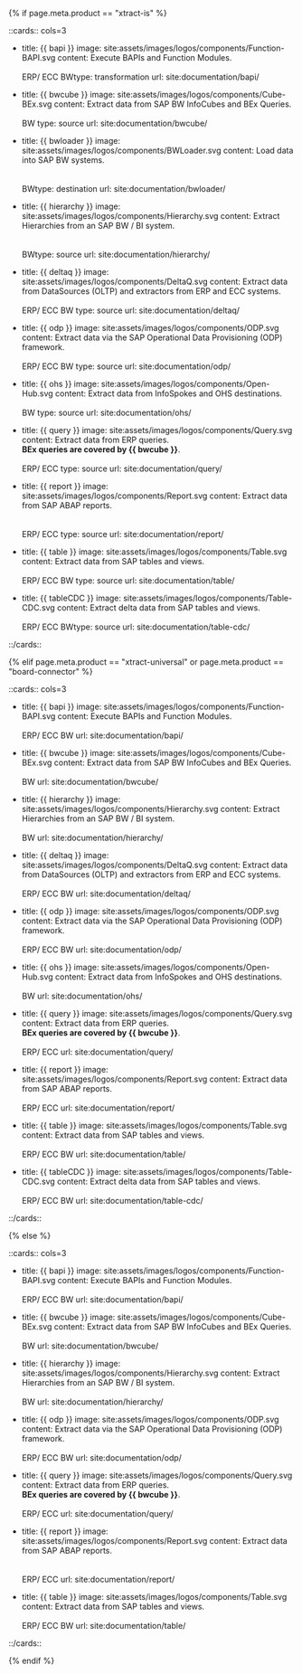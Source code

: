 {% if page.meta.product == "xtract-is" %}

::cards:: cols=3

- title: {{ bapi }}
  image: site:assets/images/logos/components/Function-BAPI.svg
  content: Execute BAPIs and Function Modules. <br> <br> <span class="keyword">ERP/ ECC</span> <span class="keyword">BW</span><span class="keyword">type&#58; transformation</span>
  url: site:documentation/bapi/
  
- title: {{ bwcube }}
  image: site:assets/images/logos/components/Cube-BEx.svg
  content: Extract data from SAP BW InfoCubes and BEx Queries.<br> <br><span class="keyword">BW</span> <span class="keyword">type&#58; source</span>
  url: site:documentation/bwcube/
  
- title: {{ bwloader }}
  image: site:assets/images/logos/components/BWLoader.svg
  content: Load data into SAP BW systems. <br> <br> <br> <span class="keyword">BW</span><span class="keyword">type&#58; destination</span> 
  url: site:documentation/bwloader/

- title: {{ hierarchy }}
  image: site:assets/images/logos/components/Hierarchy.svg
  content: Extract Hierarchies from an SAP BW / BI system. <br> <br> <br> <span class="keyword">BW</span><span class="keyword">type&#58; source</span> 
  url: site:documentation/hierarchy/
  
- title: {{ deltaq }}
  image: site:assets/images/logos/components/DeltaQ.svg
  content: Extract data from DataSources (OLTP) and extractors from ERP and ECC systems.<br> <br><span class="keyword">ERP/ ECC</span> <span class="keyword">BW</span> <span class="keyword">type&#58; source</span>
  url: site:documentation/deltaq/

- title: {{ odp }}
  image: site:assets/images/logos/components/ODP.svg
  content: Extract data via the SAP Operational Data Provisioning (ODP) framework.<br> <br><span class="keyword">ERP/ ECC</span> <span class="keyword">BW</span> <span class="keyword">type&#58; source</span>
  url: site:documentation/odp/
  
- title: {{ ohs }}
  image: site:assets/images/logos/components/Open-Hub.svg
  content: Extract data from InfoSpokes and OHS destinations.<br> <br><span class="keyword">BW</span> <span class="keyword">type&#58; source</span>
  url: site:documentation/ohs/
  
- title: {{ query }}
  image: site:assets/images/logos/components/Query.svg
  content: Extract data from ERP queries. <br>**BEx queries are covered by {{ bwcube }}**.<br> <br><span class="keyword">ERP/ ECC</span>  <span class="keyword">type&#58; source</span>
  url: site:documentation/query/

- title: {{ report }}
  image: site:assets/images/logos/components/Report.svg
  content: Extract data from SAP ABAP reports.<br> <br> <br><span class="keyword">ERP/ ECC</span> <span class="keyword">type&#58; source</span>
  url: site:documentation/report/
  
- title: {{ table }}
  image: site:assets/images/logos/components/Table.svg
  content: Extract data from SAP tables and views. <br> <br><span class="keyword">ERP/ ECC</span> <span class="keyword">BW</span> <span class="keyword">type&#58; source</span>
  url: site:documentation/table/

- title: {{ tableCDC }}
  image: site:assets/images/logos/components/Table-CDC.svg
  content:  Extract delta data from SAP tables and views.<br> <br> <span class="keyword">ERP/ ECC</span> <span class="keyword">BW</span><span class="keyword">type&#58; source</span>
  url: site:documentation/table-cdc/

::/cards::

{% elif page.meta.product == "xtract-universal" or page.meta.product == "board-connector" %}

::cards:: cols=3

- title: {{ bapi }}
  image: site:assets/images/logos/components/Function-BAPI.svg
  content: Execute BAPIs and Function Modules. <br> <br> <span class="keyword">ERP/ ECC</span> <span class="keyword">BW</span>
  url: site:documentation/bapi/
  
- title: {{ bwcube }}
  image: site:assets/images/logos/components/Cube-BEx.svg
  content: Extract data from SAP BW InfoCubes and BEx Queries. <br> <br><span class="keyword">BW</span>
  url: site:documentation/bwcube/

- title: {{ hierarchy }}
  image: site:assets/images/logos/components/Hierarchy.svg
  content: Extract Hierarchies from an SAP BW / BI system. <br> <br> <span class="keyword">BW</span>
  url: site:documentation/hierarchy/
  
- title: {{ deltaq }}
  image: site:assets/images/logos/components/DeltaQ.svg
  content: Extract data from DataSources (OLTP) and extractors from ERP and ECC systems. <br> <br> <span class="keyword">ERP/ ECC</span> <span class="keyword">BW</span>
  url: site:documentation/deltaq/

- title: {{ odp }}
  image: site:assets/images/logos/components/ODP.svg
  content: Extract data via the SAP Operational Data Provisioning (ODP) framework. <br> <br> <span class="keyword">ERP/ ECC</span> <span class="keyword">BW</span>
  url: site:documentation/odp/
  
- title: {{ ohs }}
  image: site:assets/images/logos/components/Open-Hub.svg
  content: Extract data from InfoSpokes and OHS destinations. <br> <br><span class="keyword">BW</span>
  url: site:documentation/ohs/
  
- title: {{ query }}
  image: site:assets/images/logos/components/Query.svg
  content: Extract data from ERP queries. <br>**BEx queries are covered by {{ bwcube }}**. <br> <br> <span class="keyword">ERP/ ECC</span>
  url: site:documentation/query/

- title: {{ report }}
  image: site:assets/images/logos/components/Report.svg
  content: Extract data from SAP ABAP reports. <br> <br> <span class="keyword">ERP/ ECC</span> 
  url: site:documentation/report/
  
- title: {{ table }}
  image: site:assets/images/logos/components/Table.svg
  content: Extract data from SAP tables and views. <br> <br> <span class="keyword">ERP/ ECC</span> <span class="keyword">BW</span>
  url: site:documentation/table/

- title: {{ tableCDC }}
  image: site:assets/images/logos/components/Table-CDC.svg
  content:  Extract delta data from SAP tables and views. <br> <br> <span class="keyword">ERP/ ECC</span> <span class="keyword">BW</span>
  url: site:documentation/table-cdc/

::/cards::

{% else %}

::cards:: cols=3

- title: {{ bapi }}
  image: site:assets/images/logos/components/Function-BAPI.svg
  content: Execute BAPIs and Function Modules. <br> <br> <span class="keyword">ERP/ ECC</span> <span class="keyword">BW</span>
  url: site:documentation/bapi/
  
- title: {{ bwcube }}
  image: site:assets/images/logos/components/Cube-BEx.svg
  content: Extract data from SAP BW InfoCubes and BEx Queries. <br> <br><span class="keyword">BW</span>
  url: site:documentation/bwcube/

- title: {{ hierarchy }}
  image: site:assets/images/logos/components/Hierarchy.svg
  content: Extract Hierarchies from an SAP BW / BI system. <br> <br> <span class="keyword">BW</span>
  url: site:documentation/hierarchy/

- title: {{ odp }}
  image: site:assets/images/logos/components/ODP.svg
  content: Extract data via the SAP Operational Data Provisioning (ODP) framework. <br> <br> <span class="keyword">ERP/ ECC</span> <span class="keyword">BW</span>
  url: site:documentation/odp/

- title: {{ query }}
  image: site:assets/images/logos/components/Query.svg
  content: Extract data from ERP queries. <br>**BEx queries are covered by {{ bwcube }}**. <br> <br> <span class="keyword">ERP/ ECC</span>
  url: site:documentation/query/

- title: {{ report }}
  image: site:assets/images/logos/components/Report.svg
  content: Extract data from SAP ABAP reports. <br> <br> <br> <span class="keyword">ERP/ ECC</span> 
  url: site:documentation/report/
  
- title: {{ table }}
  image: site:assets/images/logos/components/Table.svg
  content: Extract data from SAP tables and views. <br> <br> <span class="keyword">ERP/ ECC</span> <span class="keyword">BW</span>
  url: site:documentation/table/

::/cards::

{% endif %}